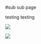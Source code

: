 #sub sub page

testing testing


![](https://images.unsplash.com/photo-1497633762265-9d179a990aa6?ixlib=rb-1.2.1&q=80&fm=jpg&crop=entropy&cs=tinysrgb)


![](https://s3.us-west-2.amazonaws.com/secure.notion-static.com/1351e754-4123-47db-a837-b851c6dcac6f/Speed_Run_-_YouTube_Card_1.1_%2844%29.png?X-Amz-Algorithm=AWS4-HMAC-SHA256&X-Amz-Content-Sha256=UNSIGNED-PAYLOAD&X-Amz-Credential=AKIAT73L2G45EIPT3X45%2F20221005%2Fus-west-2%2Fs3%2Faws4_request&X-Amz-Date=20221005T203013Z&X-Amz-Expires=3600&X-Amz-Signature=74efb857612209a6982b04d94f1610f7711d5f9f25ec118fb2405f3102abca69&X-Amz-SignedHeaders=host&x-id=GetObject)

